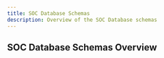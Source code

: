 ```yaml
---
title: SOC Database Schemas
description: Overview of the SOC Database schemas
---
```


## SOC Database Schemas Overview
